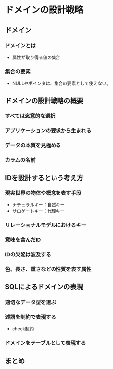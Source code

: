 # ドメインの設計戦略
## ドメイン
### ドメインとは
* 属性が取り得る値の集合
### 集合の要素
* NULLやポインタは、集合の要素として使えない。
## ドメインの設計戦略の概要
### すべては恣意的な選択
### アプリケーションの要求から生まれる
### データの本質を見極める
### カラムの名前
## IDを設計するという考え方
### 現実世界の物体や概念を表す手段
* ナチュラルキー：自然キー
* サロゲートキー：代理キー
### リレーショナルモデルにおけるキー
### 意味を含んだID
### IDの欠陥は波及する
### 色、長さ、重さなどの性質を表す属性
## SQLによるドメインの表現
### 適切なデータ型を選ぶ
### 述語を制約で表現する
* check制約
### ドメインをテーブルとして表現する
## まとめ

